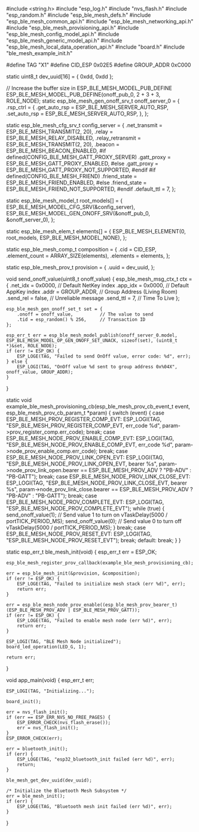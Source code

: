 #include <string.h>
#include "esp_log.h"
#include "nvs_flash.h"
#include "esp_random.h"
#include "esp_ble_mesh_defs.h"
#include "esp_ble_mesh_common_api.h"
#include "esp_ble_mesh_networking_api.h"
#include "esp_ble_mesh_provisioning_api.h"
#include "esp_ble_mesh_config_model_api.h"
#include "esp_ble_mesh_generic_model_api.h"
#include "esp_ble_mesh_local_data_operation_api.h"
#include "board.h"
#include "ble_mesh_example_init.h"

#define TAG "X1"
#define CID_ESP 0x02E5
#define GROUP_ADDR 0xC000

static uint8_t dev_uuid[16] = { 0xdd, 0xdd };

// Increase the buffer size in ESP_BLE_MESH_MODEL_PUB_DEFINE
ESP_BLE_MESH_MODEL_PUB_DEFINE(onoff_pub_0, 2 + 3 + 3, ROLE_NODE);
static esp_ble_mesh_gen_onoff_srv_t onoff_server_0 = {
    .rsp_ctrl = {
        .get_auto_rsp = ESP_BLE_MESH_SERVER_AUTO_RSP,
        .set_auto_rsp = ESP_BLE_MESH_SERVER_AUTO_RSP,
    },
};

static esp_ble_mesh_cfg_srv_t config_server = {
    .net_transmit = ESP_BLE_MESH_TRANSMIT(2, 20),
    .relay = ESP_BLE_MESH_RELAY_DISABLED,
    .relay_retransmit = ESP_BLE_MESH_TRANSMIT(2, 20),
    .beacon = ESP_BLE_MESH_BEACON_ENABLED,
#if defined(CONFIG_BLE_MESH_GATT_PROXY_SERVER)
    .gatt_proxy = ESP_BLE_MESH_GATT_PROXY_ENABLED,
#else
    .gatt_proxy = ESP_BLE_MESH_GATT_PROXY_NOT_SUPPORTED,
#endif
#if defined(CONFIG_BLE_MESH_FRIEND)
    .friend_state = ESP_BLE_MESH_FRIEND_ENABLED,
#else
    .friend_state = ESP_BLE_MESH_FRIEND_NOT_SUPPORTED,
#endif
    .default_ttl = 7,
};

static esp_ble_mesh_model_t root_models[] = {
    ESP_BLE_MESH_MODEL_CFG_SRV(&config_server),
    ESP_BLE_MESH_MODEL_GEN_ONOFF_SRV(&onoff_pub_0, &onoff_server_0),
};

static esp_ble_mesh_elem_t elements[] = {
    ESP_BLE_MESH_ELEMENT(0, root_models, ESP_BLE_MESH_MODEL_NONE),
};

static esp_ble_mesh_comp_t composition = {
    .cid = CID_ESP,
    .element_count = ARRAY_SIZE(elements),
    .elements = elements,
};

static esp_ble_mesh_prov_t provision = {
    .uuid = dev_uuid,
};

void send_onoff_value(uint8_t onoff_value) {
    esp_ble_mesh_msg_ctx_t ctx = {
        .net_idx = 0x0000,  // Default NetKey index
        .app_idx = 0x0000,  // Default AppKey index
        .addr = GROUP_ADDR, // Group Address (Living Room)
        .send_rel = false,  // Unreliable message
        .send_ttl = 7,      // Time To Live
    };

    esp_ble_mesh_gen_onoff_set_t set = {
        .onoff = onoff_value,          // The value to send
        .tid = esp_random() % 256,     // Transaction ID
    };

    esp_err_t err = esp_ble_mesh_model_publish(onoff_server_0.model, ESP_BLE_MESH_MODEL_OP_GEN_ONOFF_SET_UNACK, sizeof(set), (uint8_t *)&set, ROLE_NODE);
    if (err != ESP_OK) {
        ESP_LOGE(TAG, "Failed to send OnOff value, error code: %d", err);
    } else {
        ESP_LOGI(TAG, "OnOff value %d sent to group address 0x%04X", onoff_value, GROUP_ADDR);
    }
}

static void example_ble_mesh_provisioning_cb(esp_ble_mesh_prov_cb_event_t event,
                                             esp_ble_mesh_prov_cb_param_t *param) {
    switch (event) {
    case ESP_BLE_MESH_PROV_REGISTER_COMP_EVT:
        ESP_LOGI(TAG, "ESP_BLE_MESH_PROV_REGISTER_COMP_EVT, err_code %d", param->prov_register_comp.err_code);
        break;
    case ESP_BLE_MESH_NODE_PROV_ENABLE_COMP_EVT:
        ESP_LOGI(TAG, "ESP_BLE_MESH_NODE_PROV_ENABLE_COMP_EVT, err_code %d", param->node_prov_enable_comp.err_code);
        break;
    case ESP_BLE_MESH_NODE_PROV_LINK_OPEN_EVT:
        ESP_LOGI(TAG, "ESP_BLE_MESH_NODE_PROV_LINK_OPEN_EVT, bearer %s",
            param->node_prov_link_open.bearer == ESP_BLE_MESH_PROV_ADV ? "PB-ADV" : "PB-GATT");
        break;
    case ESP_BLE_MESH_NODE_PROV_LINK_CLOSE_EVT:
        ESP_LOGI(TAG, "ESP_BLE_MESH_NODE_PROV_LINK_CLOSE_EVT, bearer %s",
            param->node_prov_link_close.bearer == ESP_BLE_MESH_PROV_ADV ? "PB-ADV" : "PB-GATT");
        break;
    case ESP_BLE_MESH_NODE_PROV_COMPLETE_EVT:
        ESP_LOGI(TAG, "ESP_BLE_MESH_NODE_PROV_COMPLETE_EVT");
        while (true) {
            send_onoff_value(1);  // Send value 1 to turn on
            vTaskDelay(5000 / portTICK_PERIOD_MS);
            send_onoff_value(0);  // Send value 0 to turn off
            vTaskDelay(5000 / portTICK_PERIOD_MS);
        }
        break;
    case ESP_BLE_MESH_NODE_PROV_RESET_EVT:
        ESP_LOGI(TAG, "ESP_BLE_MESH_NODE_PROV_RESET_EVT");
        break;
    default:
        break;
    }
}

static esp_err_t ble_mesh_init(void) {
    esp_err_t err = ESP_OK;

    esp_ble_mesh_register_prov_callback(example_ble_mesh_provisioning_cb);

    err = esp_ble_mesh_init(&provision, &composition);
    if (err != ESP_OK) {
        ESP_LOGE(TAG, "Failed to initialize mesh stack (err %d)", err);
        return err;
    }

    err = esp_ble_mesh_node_prov_enable((esp_ble_mesh_prov_bearer_t)(ESP_BLE_MESH_PROV_ADV | ESP_BLE_MESH_PROV_GATT));
    if (err != ESP_OK) {
        ESP_LOGE(TAG, "Failed to enable mesh node (err %d)", err);
        return err;
    }

    ESP_LOGI(TAG, "BLE Mesh Node initialized");
    board_led_operation(LED_G, 1);

    return err;
}

void app_main(void) {
    esp_err_t err;

    ESP_LOGI(TAG, "Initializing...");

    board_init();

    err = nvs_flash_init();
    if (err == ESP_ERR_NVS_NO_FREE_PAGES) {
        ESP_ERROR_CHECK(nvs_flash_erase());
        err = nvs_flash_init();
    }
    ESP_ERROR_CHECK(err);

    err = bluetooth_init();
    if (err) {
        ESP_LOGE(TAG, "esp32_bluetooth_init failed (err %d)", err);
        return;
    }

    ble_mesh_get_dev_uuid(dev_uuid);

    /* Initialize the Bluetooth Mesh Subsystem */
    err = ble_mesh_init();
    if (err) {
        ESP_LOGE(TAG, "Bluetooth mesh init failed (err %d)", err);
    }
}
